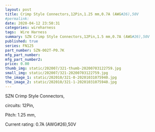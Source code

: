 ```yaml
---
layout: post
title: Crimp Style Connectors,12Pin,1.25 mm,0.7A (AWG#26),50V
#permalink: 
date: 2020-04-12 23:50:31
categories: wireharness
tags:  Wire Harness
summary: SZN Crimp Style Connectors,12Pin,1.5 mm,0.7A (AWG#26),50V
published: true 
series: FN125
part_number: SZN-002T-P0.7K
mfg_part_number: 
mfg_part_number2: 
price: 0.00
thumb_img: static/202007/321-thumb-20200703122759.jpg
small_img: static/202007/321-20200703122759.jpg
the_image_1: static/202010/321-0-20201031075940.jpg
the_image_2: static/202010/321-1-20201031075940.jpg
---
```



<p>
	SZN Crimp Style Connectors,
</p>
<p>
	circuits: 12Pin,
</p>
<p>
	Pitch: 1.25 mm,
</p>
<p>
	Current rating: 0.7A (AWG#26),50V
</p>